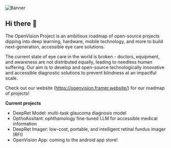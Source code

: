 

![Banner](https://github.com/TheOpenVisionProject/.github/assets/96749303/51f2d68e-2b2e-4ecd-a102-f9066cabfad1)

## Hi there 👋

The OpenVision Project is an ambitious roadmap of open-source projects dipping into deep learning, hardware, mobile technology, and more to build next-generation, accessible eye care solutions.

The current state of eye care in the world is broken - doctors, equipment, and awareness are not distributed equally, leading to needless human suffering. Our aim is to develop and open-source technologically innovative and accessible diagnostic solutions to prevent blindness at an impactful scale.

Check out our website (https://openvision.framer.website/) for our roadmap of projects!

**Current projects**
- DeepRet Model: multi-task glaucoma diagnosis model
- OpthoAssitant: ophthamology fine-tuned LLM for accessible medical information
- DeepRet Imager: low-cost, portable, and intelligent retinal fundus imager (RFI)
- OpenVision App: coming to the android app store!


<!--

**Here are some ideas to get you started:**

🙋‍♀️ A short introduction - what is your organization all about?
🌈 Contribution guidelines - how can the community get involved?
👩‍💻 Useful resources - where can the community find your docs? Is there anything else the community should know?
🍿 Fun facts - what does your team eat for breakfast?
🧙 Remember, you can do mighty things with the power of [Markdown](https://docs.github.com/github/writing-on-github/getting-started-with-writing-and-formatting-on-github/basic-writing-and-formatting-syntax)
-->
